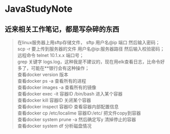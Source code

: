 # JavaStudyNote
## 近来相关工作笔记，都是写杂碎的东西
> 在linux服务器上用sftp存储文件， sftp 用户名@ip  端口   然后输入密码；
<br /> scp -r  要上传到服务器的文件   用户名@ip:服务器路径     然后输入校验密码；
<br /> 远程命令 telnet 10.1.x.x 端口号；
<br /> grep 关键字  logs.log，这种我是不建议的，现在用elk查看日志，比命令好多了，可能在**银行会有这种操作；
<br /> 查看docker version 版本
<br /> 查看docker ps -a 查看所有的进程
<br /> 查看docker images -a 查看所有的镜像
<br /> 查看docker exec -it 容器ID /bin/bash   进入某个容器
<br /> 查看docker kill 容器ID 关闭某个容器
<br /> 查看docker inspect 容器ID 查看容器内部配置信息
<br /> 查看docker cp /etc/localime  容器ID:/etc/   把文件copy到容器
<br /> 查看docker system prune -a   然后确定写y 清掉停止的容器
<br /> 查看docker system df  分析磁盘情况
